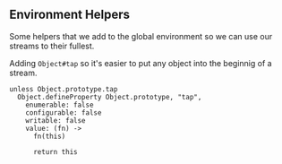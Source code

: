 Environment Helpers
-------------------

Some helpers that we add to the global environment so we can use our streams to
their fullest.

Adding `Object#tap` so it's easier to put any object into the beginnig of a
stream.

    unless Object.prototype.tap
      Object.defineProperty Object.prototype, "tap",
        enumerable: false
        configurable: false
        writable: false
        value: (fn) ->
          fn(this)

          return this
